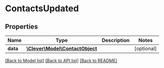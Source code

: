 # ContactsUpdated

## Properties
Name | Type | Description | Notes
------------ | ------------- | ------------- | -------------
**data** | [**\Clever\Model\ContactObject**](ContactObject.md) |  | [optional] 

[[Back to Model list]](../README.md#documentation-for-models) [[Back to API list]](../README.md#documentation-for-api-endpoints) [[Back to README]](../README.md)


